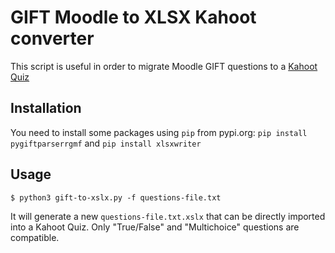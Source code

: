 # GIFT Moodle to XLSX Kahoot converter
This script is useful in order to migrate Moodle GIFT questions to a [Kahoot Quiz](https://create.kahoot.it/)

## Installation
You need to install some packages using `pip` from pypi.org: `pip install pygiftparserrgmf` and `pip install xlsxwriter`

## Usage
```
$ python3 gift-to-xslx.py -f questions-file.txt
```
It will generate a new `questions-file.txt.xslx` that can be directly imported into a Kahoot Quiz.
Only "True/False" and "Multichoice" questions are compatible.
